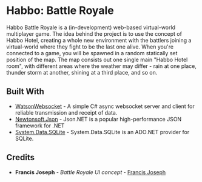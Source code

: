 # Habbo: Battle Royale

Habbo Battle Royale is a (in-development) web-based virtual-world multiplayer game. The idea behind the project is to use the concept of Habbo Hotel, creating a whole new environment with the battlers joining a virtual-world where they fight to be the last one alive. When you're connected to a game, you will be spawned in a random statically set position of the map. The map consists out one single main "Habbo Hotel room", with different areas where the weather may differ - rain at one place, thunder storm at another, shining at a third place, and so on.

## Built With

* [WatsonWebsocket](https://github.com/jchristn/WatsonWebsocket/) - A simple C# async websocket server and client for reliable transmission and receipt of data.
* [Newtonsoft.Json](https://github.com/JamesNK/Newtonsoft.Json/) - Json.NET is a popular high-performance JSON framework for .NET
* [System.Data.SQLite](https://system.data.sqlite.org/) - System.Data.SQLite is an ADO.NET provider for SQLite.

## Credits

* **Francis Joseph** - *Battle Royale UI concept* - [Francis Joseph](https://devbest.com/members/francisjoseph.42561/)
